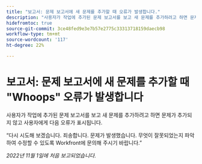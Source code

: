 ```yaml
---
title: "보고서: 문제 보고서에 새 문제를 추가할 때 오류가 발생합니다."
description: "사용자가 작업에 추가된 문제 보고서를 보고 새 문제를 추가하려고 하면 문제가 추가되지 않고 사용자에게 오류가 표시됩니다."
hidefromtoc: true
source-git-commit: 3ce48fed9e3e7b57e2775c33313718159daecb98
workflow-type: tm+mt
source-wordcount: '117'
ht-degree: 22%

---
```



# 보고서: 문제 보고서에 새 문제를 추가할 때 &quot;Whoops&quot; 오류가 발생합니다

사용자가 작업에 추가된 문제 보고서를 보고 새 문제를 추가하려고 하면 문제가 추가되지 않고 사용자에게 다음 오류가 표시됩니다.

“다시 시도해 보겠습니다. 죄송합니다. 문제가 발생했습니다. 무엇이 잘못되었는지 파악하여 수정할 수 있도록 Workfront에 문의해 주시기 바랍니다.”

_2022년 11월 1일에 처음 보고되었습니다._

